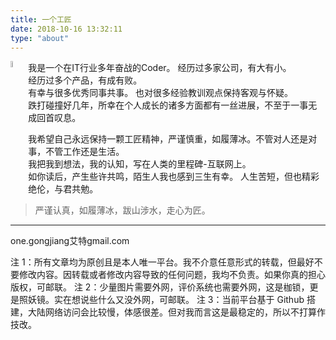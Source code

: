 ```yaml
---
title: 一个工匠
date: 2018-10-16 13:32:11
type: "about"
---
```


<img src="https://cdn.jsdelivr.net/gh/yigegongjiang/image_space@main/blog_img/202307310054975.png" width="5%" align=left >

我是一个在IT行业多年奋战的Coder。
经历过多家公司，有大有小。  
经历过多个产品，有成有败。  
有幸与很多优秀同事共事。
也对很多经验教训观点保持客观与怀疑。  
跌打碰撞好几年，所幸在个人成长的诸多方面都有一丝进展，不至于一事无成回首叹息。

我希望自己永远保持一颗工匠精神，严谨慎重，如履薄冰。不管对人还是对事，不管工作还是生活。  
我把我到想法，我的认知，写在人类的里程碑-互联网上。  
如你读后，产生些许共鸣，陌生人我也感到三生有幸。 
人生苦短，但也精彩绝伦，与君共勉。

> 严谨认真，如履薄冰，跋山涉水，走心为匠。

___

one.gongjiang艾特gmail.com

注 1：所有文章均为原创且是本人唯一平台。我不介意任意形式的转载，但最好不要修改内容。因转载或者修改内容导致的任何问题，我均不负责。如果你真的担心版权，可邮联。
注 2：少量图片需要外网，评价系统也需要外网，这是枷锁，更是照妖镜。实在想说些什么又没外网，可邮联。
注 3：当前平台基于 Github 搭建，大陆网络访问会比较慢，体感很差。但对我而言这是最稳定的，所以不打算作技改。